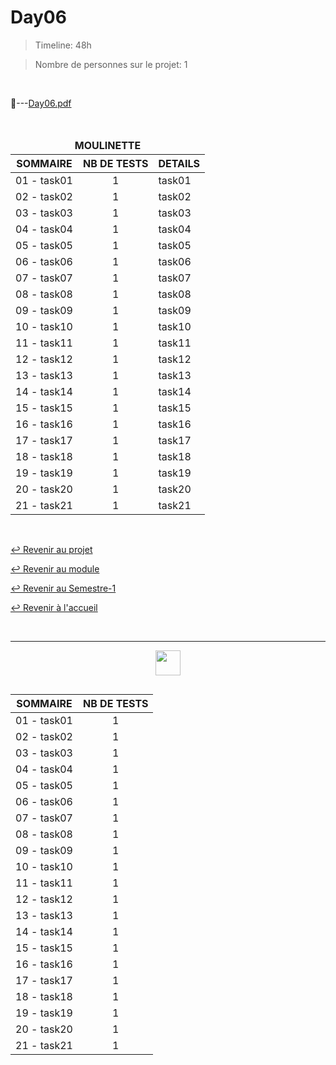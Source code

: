 # Day06

> Timeline: 48h

> Nombre de personnes sur le projet: 1

<br>

📂---[Day06.pdf](https://github.com/Studio-17/Epitech-Subjects/blob/main/Semester-1/B-CPE-100/Pool/Day06/Day06.pdf)

<br>

<table align="center">
    <thead>
    <tr>
        <td colspan="3" align="center"><strong>MOULINETTE</strong></td>
    </tr>
        <tr>
            <th>SOMMAIRE</th>
            <th>NB DE TESTS</th>
            <th>DETAILS</th>
        </tr>
    </thead>
    <tbody>
        <tr>
            <td>01 - task01</td>
            <td rowspan="1" style="text-align: center;">1</td>
            <td>task01</td>
        </tr>
        <tr>
            <td>02 - task02</td>
            <td rowspan="1" style="text-align: center;">1</td>
            <td>task02</td>
        </tr>
        <tr>
            <td>03 - task03</td>
            <td rowspan="1" style="text-align: center;">1</td>
            <td>task03</td>
        </tr>
        <tr>
            <td>04 - task04</td>
            <td rowspan="1" style="text-align: center;">1</td>
            <td>task04</td>
        </tr>
        <tr>
            <td>05 - task05</td>
            <td rowspan="1" style="text-align: center;">1</td>
            <td>task05</td>
        </tr>
        <tr>
            <td>06 - task06</td>
            <td rowspan="1" style="text-align: center;">1</td>
            <td>task06</td>
        </tr>
        <tr>
            <td>07 - task07</td>
            <td rowspan="1" style="text-align: center;">1</td>
            <td>task07</td>
        </tr>
        </tr>
        <tr>
            <td>08 - task08</td>
            <td rowspan="1" style="text-align: center;">1</td>
            <td>task08</td>
        </tr>
        <tr>
            <td>09 - task09</td>
            <td rowspan="1" style="text-align: center;">1</td>
            <td>task09</td>
        </tr>
        <tr>
            <td>10 - task10</td>
            <td rowspan="1" style="text-align: center;">1</td>
            <td>task10</td>
        </tr>
        <tr>
            <td>11 - task11</td>
            <td rowspan="1" style="text-align: center;">1</td>
            <td>task11</td>
        </tr>
        <tr>
            <td>12 - task12</td>
            <td rowspan="1" style="text-align: center;">1</td>
            <td>task12</td>
        </tr>
        <tr>
            <td>13 - task13</td>
            <td rowspan="1" style="text-align: center;">1</td>
            <td>task13</td>
        </tr>
        <tr>
            <td>14 - task14</td>
            <td rowspan="1" style="text-align: center;">1</td>
            <td>task14</td>
        </tr>
        <tr>
            <td>15 - task15</td>
            <td rowspan="1" style="text-align: center;">1</td>
            <td>task15</td>
        </tr>
        <tr>
            <td>16 - task16</td>
            <td rowspan="1" style="text-align: center;">1</td>
            <td>task16</td>
        </tr>
        <tr>
            <td>17 - task17</td>
            <td rowspan="1" style="text-align: center;">1</td>
            <td>task17</td>
        </tr>
        <tr>
            <td>18 - task18</td>
            <td rowspan="1" style="text-align: center;">1</td>
            <td>task18</td>
        </tr>
        <tr>
            <td>19 - task19</td>
            <td rowspan="1" style="text-align: center;">1</td>
            <td>task19</td>
        </tr>
        <tr>
            <td>20 - task20</td>
            <td rowspan="1" style="text-align: center;">1</td>
            <td>task20</td>
        </tr>
        <tr>
            <td>21 - task21</td>
            <td rowspan="1" style="text-align: center;">1</td>
            <td>task21</td>
        </tr>
    </tbody>
</table>

<br>

[↩️ Revenir au projet](https://github.com/Studio-17/Epitech-Subjects/tree/main/Semester-1/B-CPE-100/Pool)

[↩️ Revenir au module](https://github.com/Studio-17/Epitech-Subjects/tree/main/Semester-1/B-CPE-100)

[↩️ Revenir au Semestre-1](https://github.com/Studio-17/Epitech-Subjects/tree/main/Semester-1)

[↩️ Revenir à l'accueil](https://github.com/Studio-17/Epitech-Subjects)

<br>

---

<div align="center">

<a href="https://github.com/Studio-17" target="_blank"><img src="https://github.com/Kaiwinta/Epitech-Subjects/blob/feat/Pge2028-first-year/assets/voc17.gif" width="40"></a>

</div>
<table align="left">
    <thead>
        <tr>
            <th>SOMMAIRE</th>
            <th>NB DE TESTS</th>
        </tr>
    </thead>
    <tbody>
        <tr>
            <td>01 - task01</td>
            <td rowspan="1" style="text-align: center;">1</td>
        </tr>
        <tr>
            <td>02 - task02</td>
            <td rowspan="1" style="text-align: center;">1</td>
        </tr>
        <tr>
            <td>03 - task03</td>
            <td rowspan="1" style="text-align: center;">1</td>
        </tr>
        <tr>
            <td>04 - task04</td>
            <td rowspan="1" style="text-align: center;">1</td>
        </tr>
        <tr>
            <td>05 - task05</td>
            <td rowspan="1" style="text-align: center;">1</td>
        </tr>
        <tr>
            <td>06 - task06</td>
            <td rowspan="1" style="text-align: center;">1</td>
        </tr>
        <tr>
            <td>07 - task07</td>
            <td rowspan="1" style="text-align: center;">1</td>
        </tr>
        </tr>
        <tr>
            <td>08 - task08</td>
            <td rowspan="1" style="text-align: center;">1</td>
        </tr>
        <tr>
            <td>09 - task09</td>
            <td rowspan="1" style="text-align: center;">1</td>
        </tr>
        <tr>
            <td>10 - task10</td>
            <td rowspan="1" style="text-align: center;">1</td>
        </tr>
        <tr>
            <td>11 - task11</td>
            <td rowspan="1" style="text-align: center;">1</td>
        </tr>
        <tr>
            <td>12 - task12</td>
            <td rowspan="1" style="text-align: center;">1</td>
        </tr>
        <tr>
            <td>13 - task13</td>
            <td rowspan="1" style="text-align: center;">1</td>
        </tr>
        <tr>
            <td>14 - task14</td>
            <td rowspan="1" style="text-align: center;">1</td>
        </tr>
        <tr>
            <td>15 - task15</td>
            <td rowspan="1" style="text-align: center;">1</td>
        </tr>
        <tr>
            <td>16 - task16</td>
            <td rowspan="1" style="text-align: center;">1</td>
        </tr>
        <tr>
            <td>17 - task17</td>
            <td rowspan="1" style="text-align: center;">1</td>
        </tr>
        <tr>
            <td>18 - task18</td>
            <td rowspan="1" style="text-align: center;">1</td>
        </tr>
        <tr>
            <td>19 - task19</td>
            <td rowspan="1" style="text-align: center;">1</td>
        </tr>
        <tr>
            <td>20 - task20</td>
            <td rowspan="1" style="text-align: center;">1</td>
        </tr>
        <tr>
            <td>21 - task21</td>
            <td rowspan="1" style="text-align: center;">1</td>
        </tr>
    </tbody>
</table>

